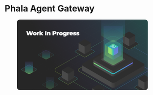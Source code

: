 # Phala Agent Gateway

<figure><img src="../../.gitbook/assets/WIP.png" alt=""><figcaption></figcaption></figure>
